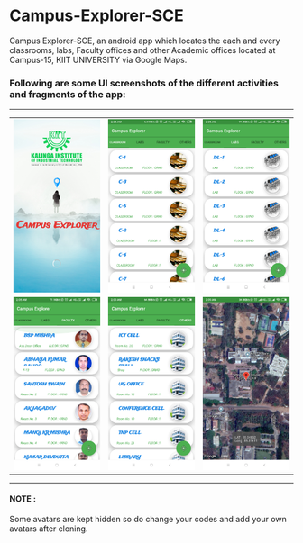 # Campus-Explorer-SCE
Campus Explorer-SCE, an android app which locates the each and every classrooms, labs, Faculty offices and other Academic offices located at Campus-15, KIIT UNIVERSITY via Google Maps.

<p><h3>Following are some UI screenshots of the different activities and fragments of the app:</h3></p><hr>

<table>
  <tr>
    <td><img src=https://github.com/ron71/Campus-Explorer-SCE/blob/master/ScreenShots/Screenshot_2018-11-12-02-05-13-187_com.infinitybehind.campusexplorer.png></td>
    <td><img src=https://github.com/ron71/Campus-Explorer-SCE/blob/master/ScreenShots/Screenshot_2018-11-12-02-05-34-218_com.infinitybehind.campusexplorer.png></td>
    <td><img src=https://github.com/ron71/Campus-Explorer-SCE/blob/master/ScreenShots/Screenshot_2018-11-12-02-05-50-041_com.infinitybehind.campusexplorer.png></td>
    
  </tr>
  <tr>
    <td><img src=https://github.com/ron71/Campus-Explorer-SCE/blob/master/ScreenShots/Screenshot_2018-11-12-02-05-52-867_com.infinitybehind.campusexplorer.png></td>
     <td><img src=https://github.com/ron71/Campus-Explorer-SCE/blob/master/ScreenShots/Screenshot_2018-11-12-02-09-22-196_com.infinitybehind.campusexplorer.png></td>
    <td><img src=https://github.com/ron71/Campus-Explorer-SCE/blob/master/ScreenShots/Screenshot_2018-11-12-02-09-59-797_com.infinitybehind.campusexplorer.png></td>
  </tr>
</table>
<hr>
<p><h4>NOTE : </h4>Some avatars are kept hidden so do change your codes and add your own avatars after cloning.</p>

